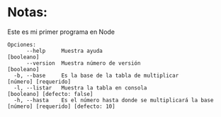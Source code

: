 # Notas:
Este es mi primer programa en Node

```
Opciones:
      --help     Muestra ayuda                                                               [booleano]
      --version  Muestra número de versión                                                   [booleano]
  -b, --base     Es la base de la tabla de multiplicar                             [número] [requerido]
  -l, --listar   Muestra la tabla en consola                                [booleano] [defecto: false]
  -h, --hasta    Es el número hasta donde se multiplicará la base    [número] [requerido] [defecto: 10]
```                                          
